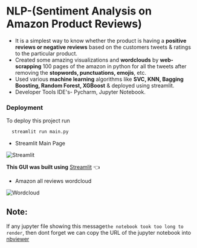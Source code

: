 # NLP-(Sentiment Analysis on Amazon Product Reviews)
- It is a simplest way to know whether the product is having a **positive reviews or negative reviews** based on the
customers tweets & ratings to the particular product.
- Created some amazing visualizations and **wordclouds** by **web-scrapping** 100 pages of the amazon in python for all the
tweets after removing the **stopwords, punctuations, emojis**, etc.
- Used various **machine learning** algorithms like **SVC, KNN, Bagging Boosting, Random Forest, XGBoost** & deployed using
streamlit.
- Developer Tools IDE's- Pycharm, Jupyter Notebook.

### Deployment
To deploy this project run
```bash 
  streamlit run main.py 
```
- Streamlit Main Page


![Streamlit](https://user-images.githubusercontent.com/92504503/188309422-76af2ebc-a7ed-4b2a-91e8-677b73fe844a.png)

**This GUI was built using** [Streamlit](https://docs.streamlit.io/streamlit-cloud/get-started) 👈

- Amazon all reviews wordcloud

![Wordcloud](https://user-images.githubusercontent.com/92504503/188309477-11eeafb5-e5bd-4b2c-9932-51aa0946b47e.png)


## Note:

If any jupyter file showing this message``the notebook took too long to render``, then dont forget we can copy the URL of the jupyter notebook into [nbviewer](https://nbviewer.jupyter.org/) 
